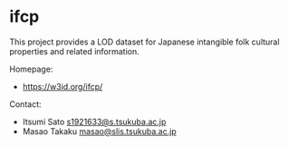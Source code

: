 ifcp
===========

This project provides a LOD dataset for Japanese intangible folk cultural properties and related information.

Homepage:
* https://w3id.org/ifcp/

Contact:
* Itsumi Sato <s1921633@s.tsukuba.ac.jp>
* Masao Takaku <masao@slis.tsukuba.ac.jp>
